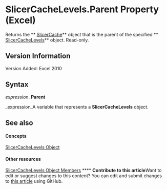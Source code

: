 
# SlicerCacheLevels.Parent Property (Excel)

Returns the  ** [SlicerCache](6e6533e3-0503-a1d3-9ecd-f7997233565f.md)** object that is the parent of the specified ** [SlicerCacheLevels](6b1139a5-e81d-e11d-b4f5-f5d0fed24bf7.md)** object. Read-only.


## Version Information

Version Added: Excel 2010 


## Syntax

 _expression_. **Parent**

 _expression_A variable that represents a  **SlicerCacheLevels** object.


## See also


#### Concepts


 [SlicerCacheLevels Object](6b1139a5-e81d-e11d-b4f5-f5d0fed24bf7.md)
#### Other resources


 [SlicerCacheLevels Object Members](8534ef02-4564-dc38-c192-a02ef1196375.md)
****   **Contribute to this article**Want to edit or suggest changes to this content? You can edit and submit changes to  [this article](https://github.com/jhershey00/VBA_Excel_Test/OpenXMLCon/articles/34e963ed-d1c0-d8e0-2403-f26883e918aa.md) using GitHub.

